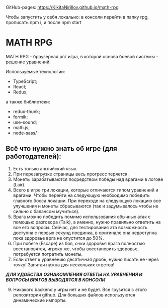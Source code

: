 GitHub-pages: https://KikitaNirillov.github.io/math-rpg

Чтобы запустить у себя локально: в консоли перейти в папку rpg, прописать npm i, и после npm start
# MATH RPG

MATH RPG - браузерная рпг игра, в которой основа боевой системы - решение уравнений.

Используемые технологии: 
- TypeScript; 
- React; 
- Redux,

а также  библиотеки: 
- redux-thunk; 
- formik;
- use-sound; 
- math.js;
- node-sass/

## Всё что нужно знать об игре (для работодателей):
1) Есть только английский язык.
2) При перезагрузке страницы весь прогресс теряется.
3) Монеты зарабатываются посредством победы над врагами в логове (Lair).
4) Всего в игре три локации, которые отличаются типом уравнений и врагами. Чтобы перейти на следующую необходимо победить главного босса локации. При переходе на следующую локацию все улучшения и монеты сбрасываются (так и задумывалось чтобы не сильно с балансом мучиться).
5) Врага можно победить помимо использования обычных атак с помощью разговора (Talk), а именно, нужно правильно ответить на все его вопросы. Сейчас, для тестирования эта возможность доступна с первых секунд поединка, в оригинале она недоступна пока здоровье врга не опустится до 50%.
6) При побеге (Escape) из боя, очки здоровья врага полностью восстановятся, игроку же, чтобы восстановить здоровье, потребуется потратить монеты.
8) Если ответ к уравнению десятичная дробь, нужно писать её через точку! Запятая нужна для нескольких ответов!

**_ДЛЯ УДОБСТВА ОЗНАКОМЛЕНИЯ ОТВЕТЫ НА УРАВНЕНИЯ И ВОПРОСЫ ВРАГОВ ВЫВОДЯТСЯ В КОНСОЛИ_**

9) Никакого backend у игры нет и не будет. Все грузится с этого репозитория github. Для больших файлов используются динамические импорты.


